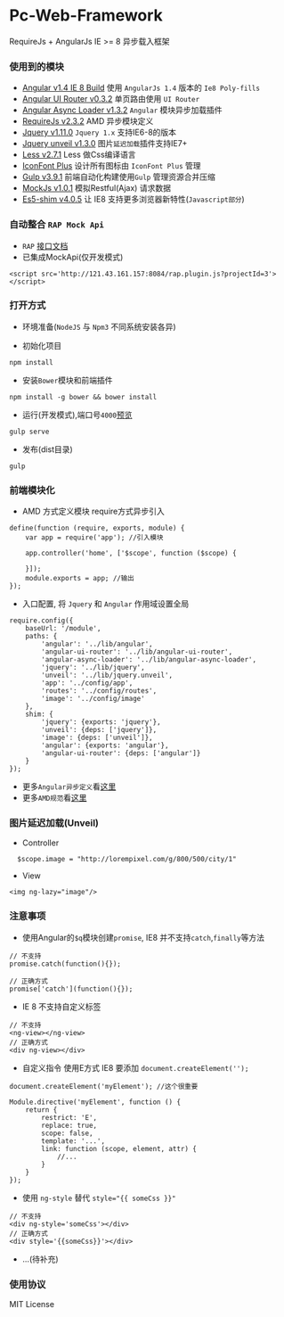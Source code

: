 # Pc-Web-Framework

RequireJs + AngularJs  IE >= 8 异步载入框架

### 使用到的模块

* [Angular v1.4 IE 8 Build](https://github.com/fergaldoyle/angular.js-ie8-builds) 使用 `AngularJs 1.4` 版本的 `Ie8 Poly-fills`
* [Angular UI Router v0.3.2](https://github.com/angular-ui/ui-router) 单页路由使用 `UI Router`
* [Angular Async Loader v1.3.2](https://github.com/subchen/angular-async-loader) `Angular` 模块异步加载插件
* [RequireJs v2.3.2](http://requirejs.org) AMD 异步模块定义
* [Jquery v1.11.0](https://github.com/jquery/jquery-dist) `Jquery 1.x` 支持IE6-8的版本
* [Jquery unveil v1.3.0](https://github.com/luis-almeida/unveil) 图片`延迟加载`插件支持IE7+
* [Less v2.7.1](http://lesscss.cn/) Less 做Css编译语言
* [IconFont Plus](http://www.iconfont.cn/plus) 设计所有图标由 `IconFont Plus` 管理
* [Gulp v3.9.1](http://www.gulpjs.com.cn/) 前端自动化构建使用`Gulp` 管理资源合并压缩
* [MockJs v1.0.1](https://github.com/nuysoft/Mock) 模拟Restful(Ajax) 请求数据
* [Es5-shim v4.0.5](https://github.com/es-shims/es5-shim) 让 IE8 支持更多浏览器新特性(`Javascript部分`)

### 自动整合 `RAP Mock Api`
- `RAP` [接口文档](http://121.43.161.157:8084/workspace/myWorkspace.do?projectId=3#219)
- 已集成MockApi(仅开发模式)
````
<script src='http://121.43.161.157:8084/rap.plugin.js?projectId=3'></script>
````

### 打开方式
- 环境准备(`NodeJS` 与 `Npm3` 不同系统安装各异)

- 初始化项目
````
npm install
````
- 安装`Bower`模块和前端插件
````
npm install -g bower && bower install
````
- 运行(开发模式),端口号`4000`[预览](http://localhost:4000/)
````
gulp serve
````
- 发布(dist目录)
````
gulp
````

### 前端模块化
- AMD 方式定义模块 require方式异步引入
````
define(function (require, exports, module) {
    var app = require('app'); //引入模块

    app.controller('home', ['$scope', function ($scope) {

    }]);
    module.exports = app; //输出
});
````
- 入口配置, 将 `Jquery` 和 `Angular` 作用域设置全局
````
require.config({
    baseUrl: '/module',
    paths: {
        'angular': '../lib/angular',
        'angular-ui-router': '../lib/angular-ui-router',
        'angular-async-loader': '../lib/angular-async-loader',
        'jquery': '../lib/jquery',
        'unveil': '../lib/jquery.unveil',
        'app': '../config/app',
        'routes': '../config/routes',
        'image': '../config/image'
    },
    shim: {
        'jquery': {exports: 'jquery'},
        'unveil': {deps: ['jquery']},
        'image': {deps: ['unveil']},
        'angular': {exports: 'angular'},
        'angular-ui-router': {deps: ['angular']}
    }
});
````
- 更多`Angular异步定义`看[这里](https://github.com/subchen/angular-async-loader)
- 更多`AMD规范`看[这里](https://github.com/amdjs/amdjs-api/wiki/AMD)

### 图片延迟加载(Unveil)
- Controller
````
  $scope.image = "http://lorempixel.com/g/800/500/city/1"
````
- View
````
<img ng-lazy="image"/>
````

### 注意事项

- 使用Angular的`$q`模块创建`promise`, IE8 并不支持`catch`,`finally`等方法

````
// 不支持
promise.catch(function(){});

// 正确方式
promise['catch'](function(){});
````
- IE 8 不支持自定义标签
````
// 不支持
<ng-view></ng-view>
// 正确方式
<div ng-view></div>
````
- 自定义指令 使用E方式 IE8 要添加 `document.createElement('');`
````
document.createElement('myElement'); //这个很重要

Module.directive('myElement', function () {
    return {
        restrict: 'E',
        replace: true,
        scope: false,
        template: '...',
        link: function (scope, element, attr) {
            //...
        }
    }
});
````
- 使用 `ng-style` 替代 `style="{{ someCss }}"`
````
// 不支持
<div ng-style='someCss'></div>
// 正确方式
<div style='{{someCss}}'></div>
````
- ...(待补充)

### 使用协议

MIT License